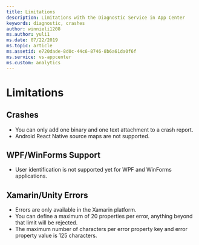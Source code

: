 ```yaml
---
title: Limitations
description: Limitations with the Diagnostic Service in App Center
keywords: diagnostic, crashes
author: winnieli1208
ms.author: yuli1
ms.date: 07/22/2019
ms.topic: article
ms.assetid: e720dade-8d0c-44c6-8746-8b6a61da0f6f
ms.service: vs-appcenter
ms.custom: analytics 
---
```


# Limitations

## Crashes

- You can only add one binary and one text attachment to a crash report.
- Android React Native source maps are not supported.

## WPF/WinForms Support

- User identification is not supported yet for WPF and WinForms applications.

## Xamarin/Unity Errors

- Errors are only available in the Xamarin platform.
- You can define a maximum of 20 properties per error, anything beyond that limit will be rejected.
- The maximum number of characters per error property key and error property value is 125 characters.
